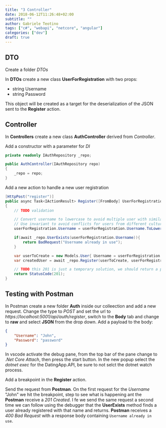 ```yaml
---
title: "3 Controller"
date: 2018-06-12T11:26:48+02:00
subtitle: ""
author: Gabriele Teotino
tags: ["c#", "webapi", "netcore", "angular"]
categories: ["dev"]
draft: true
---
```


## DTO

Create a folder *DTOs*

In **DTOs** create a new class **UserForRegistration** with two props:

- string Username
- string Password

This object will be created as a target for the deserialization of the JSON sent to the **Register** action.

## Controller

In **Controllers** create a new class **AuthController** derived from *Controller*.

Add a constructor with a parameter for *DI*

```c#
private readonly IAuthRepository _repo;

public AuthController(IAuthRepository repo)
{
    _repo = repo;
}
```

Add a new action to handle a new user registration

```c#
[HttpPost("register")]
public async Task<IActionResult> Register([FromBody] UserForRegistration userForRegistration)
{
    // TODO validation

    // Convert username to lowercase to avoid multiple user with similar names like "John" and "john"
    // Use invariant to avoid conflicts for users from different cultures
    userForRegistration.Username = userForRegistration.Username.ToLowerInvariant();

    if(await _repo.UserExists(userForRegistration.Username)){
        return BadRequest("Username already in use");
    }

    var userToCreate = new Models.User{ Username = userForRegistration.Username };
    var createdUser = await _repo.Register(userToCreate, userForRegistration.Password);

    // TODO this 201 is just a temporary solution, we should return a path to the new entity
    return StatusCode(201);
}
```

## Testing with Postman
In Postman create a new folder **Auth** inside our colleection and add a new request.
Change the type to *POST* and set the url to *https://localhost:5001/api/auth/register*, switch to the **Body** tab and change to **raw** and select **JSON** from the drop down. Add a payload to the body:

```json
{
	"Username": "John",
	"Password": "password"
}
```

In vscode activate the debug pane, from the top bar of the pane change to *.Net Core Attach*, then press the start button.
In the new popup select the *dotnet exec* for the DatingApp.API, be sure to not selct the dotnet watch process.

Add a breakpoint in the **Register** action.

Send the request from **Postman**. On the first request for the *Username* "John" we hit the breakpoint, step to see what is happening ant the **Postman** receive a *201 Created*.
I fe we send the same request a second time we can follow using the debugger that the **UserExists** method finds a user already registered with that name and returns. **Postman** receives a *400 Bad Request* with a response body containing `Username already in use`.
